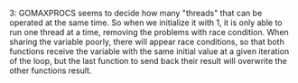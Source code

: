 3: GOMAXPROCS seems to decide how many "threads" that can be operated at the same time. So when we initialize it with 1, it is only able to run one thread at a time, removing the problems with race condition. When sharing the variable poorly, there will appear race conditions, so that both functions receive the variable with the same initial value at a given iteration of the loop, but the last function to send back their result will overwrite the other functions result. 